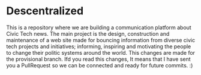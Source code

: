 # Descentralized
This is a repository where we are building a communication platform about Civic Tech news. The main project is the design, construction and maintenance of a web site made for bouncing information from diverse civic tech projects and initiatives; informing, inspiring and motivating the people to change their politic systems around the world. 
This changes are made for the provisional branch. Ifd you read this changes, It means that I have sent you a PullRequest so we can be connected and ready for future commits. :) 
